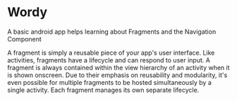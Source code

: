 # Wordy

A basic android app helps learning about Fragments and the Navigation Component

A fragment is simply a reusable piece of your app's user interface. Like activities, 
fragments have a lifecycle and can respond to user input. A fragment is always contained 
within the view hierarchy of an activity when it is shown onscreen. Due to their emphasis on 
reusability and modularity, it's even possible for multiple fragments to be hosted simultaneously 
by a single activity. Each fragment manages its own separate lifecycle.

